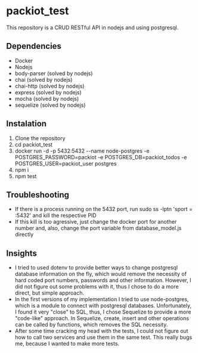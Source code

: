 # packiot_test

This repository is a CRUD RESTful API in nodejs and using postgresql.

## Dependencies

* Docker
* Nodejs
* body-parser (solved by nodejs)
* chai (solved by nodejs)
* chai-http (solved by nodejs)
* express (solved by nodejs)
* mocha (solved by nodejs)
* sequelize (solved by nodejs)

## Instalation

1. Clone the repository
2. cd packiot_test
3. docker run -d -p 5432:5432 --name node-postgres -e POSTGRES_PASSWORD=packiot -e POSTGRES_DB=packiot_todos -e POSTGRES_USER=packiot_user postgres
3. npm i
4. npm test

## Troubleshooting
* If there is a process running on the 5432 port, run sudo ss -lptn 'sport = :5432' and kill the respective PID
* If this kill is too agressive, just change the docker port for another number and, also, change the port variable from database_model.js directly

## Insights
* I tried to used dotenv to provide better ways to change postgresql database information on the fly, which would remove the necessity of hard coded port numbers, passwords and other information. However, I did not figure out some problems with it, thus I chose to do a more direct, but simple approach.
* In the first versions of my implementation I tried to use node-postgres, which is a module to connect with postgresql databases. Unfortunately, I found it very "close" to SQL, thus, I chose Sequelize to provide a more "code-like" approach. In Sequelize, create, insert and other operations can be called by functions, which removes the SQL necessity.
* After some time cracking my head with the tests, I could not figure out how to call two services and use them in the same test. This really bugs me, because I wanted to make more tests.
